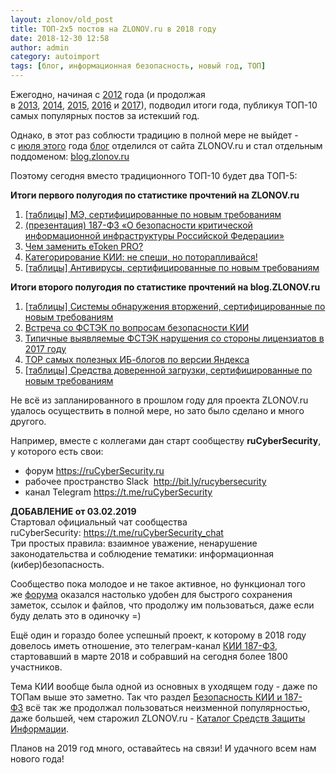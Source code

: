 ```yaml
---
layout: zlonov/old_post
title: ТОП-2x5 постов на ZLONOV.ru в 2018 году
date: 2018-12-30 12:58
author: admin
category: autoimport
tags: [блог, информационная безопасность, новый год, ТОП]
---
```


Ежегодно, начиная с&nbsp;<a href="https://zlonov.ru/happy_new_zlonov_top10_posts/">2012</a>&nbsp;года (и продолжая в&nbsp;<a href="https://zlonov.ru/top-10-of-2013-on-zlonov-ru/">2013</a>,&nbsp;<a href="https://zlonov.ru/top-10-at-zlonov-ru-in-2014/">2014</a>,&nbsp;<a href="https://zlonov.ru/top10/">2015</a>,&nbsp;<a href="https://zlonov.ru/top-10/">2016</a>&nbsp;и&nbsp;<a href="https://zlonov.ru/top-10-2017/">2017</a>), подводил итоги года, публикуя ТОП-10 самых популярных постов за истекший год.



Однако, в этот раз соблюсти традицию в полной мере не выйдет - с&nbsp;<a href="https://blog.zlonov.ru/russian-activity-against-critical-infrastructure/">июля этого</a> года&nbsp;<a href="https://blog.zlonov.ru/">блог</a>&nbsp;отделился от сайта ZLONOV.ru и стал отдельным поддоменом:&nbsp;<a href="https://blog.zlonov.ru/">blog.zlonov.ru</a>



Поэтому сегодня вместо традиционного ТОП-10 будет два ТОП-5:



<strong>Итоги первого полугодия по статистике прочтений на ZLONOV.ru</strong>


<!-- wp:list {"ordered":true} -->
<ol><li><a href="https://zlonov.ru/new-fstec-fw/">[таблицы] МЭ, сертифицированные по новым требованиям</a></li><li><a href="https://zlonov.ru/%D0%B8%D0%B1%D0%BA%D0%B2%D0%BE/">(презентация) 187-ФЗ «О безопасности критической информационной инфраструктуры Российской Федерации»</a></li><li><a href="https://zlonov.ru/replace-etoken-pro/">Чем заменить eToken PRO?</a></li><li><a href="https://zlonov.ru/do-not-rush-but-hurry-up/">Категорирование КИИ: не спеши, но поторапливайся!</a></li><li><a href="https://zlonov.ru/new-fstec-av/">[таблицы] Антивирусы, сертифицированные по новым требованиям</a></li></ol>



<strong>Итоги второго полугодия по статистике прочтений на blog.ZLONOV.ru</strong>


<!-- wp:list {"ordered":true} -->
<ol><li><a href="https://zlonov.ru/new-fstec-ips/">[таблицы] Системы обнаружения вторжений, сертифицированные по новым требованиям</a></li><li><a href="https://zlonov.ru/meeting-with-fstec/">Встреча со ФСТЭК по вопросам безопасности КИИ</a></li><li><a href="https://zlonov.ru/fstec-check-2017/">Типичные выявляемые ФСТЭК нарушения со стороны лицензиатов в 2017 году</a></li><li><a href="https://zlonov.ru/top-security-blogs-by-yandex/">TOP самых полезных ИБ-блогов по версии Яндекса</a></li><li><a href="https://zlonov.ru/trusted-boot/">[таблицы] Средства доверенной загрузки, сертифицированные по новым требованиям</a></li></ol>



Не всё из запланированного в прошлом году для проекта ZLONOV.ru удалось осуществить в полной мере, но зато было сделано и много другого.



Например, вместе с коллегами дан старт сообществу&nbsp;<strong>ruCyberSecurity</strong>, у которого есть свои:



<ul><li>форум&nbsp;<a href="https://rucybersecurity.ru/signup/">https://ruCyberSecurity.ru</a></li><li>рабочее пространство Slack &nbsp;<a href="http://bit.ly/rucybersecurity">http://bit.ly/rucybersecurity</a></li><li>канал Telegram&nbsp;<a href="https://t.me/ruCyberSecurity">https://t.me/ruCyberSecurity</a></li></ul>



<strong>ДОБАВЛЕНИЕ от 03.02.2019</strong>&nbsp;<br />Стартовал официальный чат сообщества ruCyberSecurity:&nbsp;<a href="https://t.me/ruCyberSecurity_chat">https://t.me/ruCyberSecurity_chat</a><br />Три простых правила: взаимное уважение, ненарушение законодательства и соблюдение тематики: информационная (кибер)безопасность.



Сообщество пока молодое и не такое активное, но функционал того же&nbsp;<a href="https://rucybersecurity.ru/signup/">форума</a> оказался настолько удобен для быстрого сохранения заметок, ссылок и файлов, что продолжу им пользоваться, даже если буду делать это в одиночку =)&nbsp;



Ещё один и гораздо более успешный проект, к которому в 2018 году довелось иметь отношение, это телеграм-канал&nbsp;<a href="https://t.me/KII187FZ">КИИ 187-ФЗ</a>, стартовавший в марте 2018 и собравший на сегодня более 1800 участников.



Тема КИИ вообще была одной из основных в уходящем году - даже по ТОПам выше это заметно. Так что раздел&nbsp;<a href="https://zlonov.ru/kii/">Безопасность КИИ и 187-ФЗ</a>&nbsp;всё так же продолжал пользоваться неизменной популярностью, даже большей, чем старожил ZLONOV.ru -&nbsp;<a href="https://zlonov.ru/catalog/">Каталог Средств Защиты Информации</a>.



Планов на 2019 год много, оставайтесь на связи! И удачного всем нам нового года!

